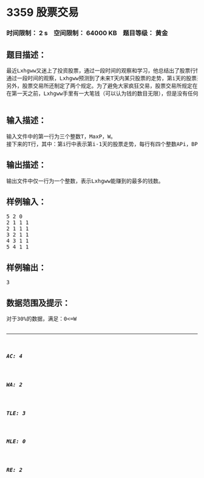 # 3359 股票交易   
### 时间限制： 2 s&nbsp;&nbsp;&nbsp;&nbsp;空间限制： 64000 KB&nbsp;&nbsp;&nbsp;&nbsp;题目等级： 黄金  
## 题目描述：  

<pre>
最近Lxhgww又迷上了投资股票，通过一段时间的观察和学习，他总结出了股票行情的一些规律。
通过一段时间的观察，Lxhgww预测到了未来T天内某只股票的走势，第i天的股票买入价为每股APi，第i天的股票卖出价为每股BPi（数据保证对于每个i，都有APi>=BPi），但是每天不能无限制地交易，于是股票交易所规定第i天的一次买入至多只能购买ASi股，一次卖出至多只能卖出BSi股。
另外，股票交易所还制定了两个规定。为了避免大家疯狂交易，股票交易所规定在两次交易（某一天的买入或者卖出均算是一次交易）之间，至少要间隔W天，也就是说如果在第i天发生了交易，那么从第i+1天到第i+W天，均不能发生交易。同时，为了避免垄断，股票交易所还规定在任何时间，一个人的手里的股票数不能超过MaxP。
在第一天之前，Lxhgww手里有一大笔钱（可以认为钱的数目无限），但是没有任何股票。当然，T天以后，Lxhgww想要赚到最多的钱，聪明的程序员们，你们能帮助他吗？
 
</pre>
  
  
## 输入描述：  

<pre>
输入文件中的第一行为三个整数T，MaxP，W。
接下来的T行，其中：第i行中表示第i-1天的股票走势，每行有四个整数APi，BPi，ASi，BSi。
</pre>
  
  
## 输出描述：  

<pre>
输出文件中仅一行为一个整数，表示Lxhgww能赚到的最多的钱数。
</pre>
  
  
## 样例输入：  

<pre>
5 2 0
2 1 1 1
2 1 1 1
3 2 1 1
4 3 1 1
5 4 1 1
</pre>
  
  
## 样例输出：  

<pre>
3
</pre>
  
  
## 数据范围及提示：  

<pre>
对于30%的数据，满足：0<=W<T<=50，1<=MaxP<=50；
对于50%的数据，满足：0<=W<T<=2000，1<=MaxP<=50；
对于100%的数据，满足：0<=W<T<=2000，1<=MaxP<=2000，1<=BPi<=APi<=1000，1<=Asi，BSi<=MaxP。
</pre>
  
  
***  

##### AC: 4  
##### WA: 2  
##### TLE: 3  
##### MLE: 0  
##### RE: 2  
